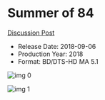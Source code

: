 # Summer of 84

[Discussion Post](https://www.avsforum.com/threads/bass-eq-for-filtered-movies.2995212/post-56994854)

* Release Date: 2018-09-06
* Production Year: 2018
* Format: BD/DTS-HD MA 5.1

![img 0](https://i.imgur.com/VarG5av.jpg)

![img 1](https://i.imgur.com/ESpziG9.jpg)

